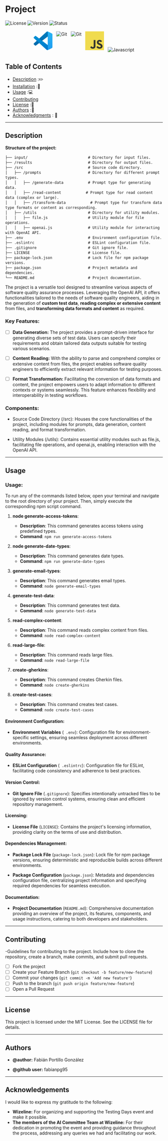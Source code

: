 # Project

![License](https://img.shields.io/badge/license-MIT-blue.svg)
![Version](https://img.shields.io/badge/version-1.0.0-brightgreen.svg)
![Status](https://img.shields.io/badge/status-active-success.svg)

<p align="center">
<img src="https://raw.githubusercontent.com/github/explore/80688e429a7d4ef2fca1e82350fe8e3517d3494d/topics/visual-studio-code/visual-studio-code.png" alt="VS Code" height="60" width="60" style="vertical-align:top; margin:4px"> <!-- VS Code -->
<img src="https://raw.githubusercontent.com/jmnote/z-icons/master/svg/git.svg" alt="Git" height="60" width="60" style="vertical-align:top; margin:4px">  <!-- Git -->
<img src="https://pngset.com/images/github-logo-label-text-symbol-transparent-png-2425199.png" alt="Git" height="60" width="60" style="vertical-align:top; margin:4px">  <!-- Github -->
<img src="https://raw.githubusercontent.com/github/explore/80688e429a7d4ef2fca1e82350fe8e3517d3494d/topics/javascript/javascript.png" alt="Javascript" height="60" width="60" style="; margin:4px"> <!-- Javascript -->
<img src="https://cdn-3.expansion.mx/dims4/default/1e07859/2147483647/strip/true/crop/1800x1221+0+0/resize/1800x1221!/format/webp/quality/80/?url=https%3A%2F%2Fcdn-3.expansion.mx%2F25%2F18%2Fe7adcf924adabd501df2e60e9e24%2Fopenai-detector-deepfakes.jpeg" alt="Javascript" height="60" width="60" style="; margin:4px"> <!-- Open AI -->
</p>

## Table of Contents

- [Description](#description) ::pencil2:
- [Installation](#installation) ::electric_plug:
- [Usage](#usage) ::computer:
- [Contributing](#contributing)
- [License](#license) ::page_with_curl:
- [Authors](#authors) ::busts_in_silhouette:
- [Acknowledgments](#acknowledgments) : :pray:

___
## Description

**Structure of the project:**

```
├── input/                           # Directory for input files.
├── /results                         # Directory for output files.
├── /src                             # Source code directory.
│   ├── /prompts                     # Directory for different prompt types.
│   │   ├── /generate-data           # Prompt type for generating data.
│   │   ├── /read-content           # Prompt type for read content data (complex or large).
│   │   ├── /transform-data           # Prompt type for transform data type formats or content as corresponding.
│   ├── /utils                       # Directory for utility modules.
│   │   ├── file.js                  # Utility module for file operations.
│   │   ├── openai.js                # Utility module for interacting with OpenAI API.
├── .env                             # Environment configuration file.
├── .eslintrc                        # ESLint configuration file.
├── .gitignore                       # Git ignore file.
├── LICENSE                          # License file.
├── package-lock.json                # Lock file for npm package versions.
├── package.json                     # Project metadata and dependencies.
└── README.md                        # Project documentation.
```

The project is a versatile tool designed to streamline various aspects of software quality assurance processes. Leveraging the OpenAI API, it offers functionalities tailored to the needs of software quality engineers, aiding in the generation of **custom test data**, **reading complex or extensive content** from files, and **transforming data formats and content** as required.

### **Key Features:**

- [ ] **Data Generation:** The project provides a prompt-driven interface for generating diverse sets of test data. Users can specify their requirements and obtain tailored data outputs suitable for testing various scenarios.

- [ ] **Content Reading:** With the ability to parse and comprehend complex or extensive content from files, the project enables software quality engineers to efficiently extract relevant information for testing purposes.

- [ ] **Format Transformation:** Facilitating the conversion of data formats and content, the project empowers users to adapt information to different contexts or systems seamlessly. This feature enhances flexibility and interoperability in testing workflows.

### Components:

- Source Code Directory (/src): Houses the core functionalities of the project, including modules for prompts, data generation, content reading, and format transformation.

- Utility Modules (/utils): Contains essential utility modules such as file.js, facilitating file operations, and openai.js, enabling interaction with the OpenAI API.
___
## Usage

### Usage:

To run any of the commands listed below, open your terminal and navigate to the root directory of your project. Then, simply execute the corresponding npm script command.


1. **node generate-access-tokens**:
   - **Description**: This command generates access tokens using predefined types.
   - **Command**: `npm run generate-access-tokens`

2. **node generate-date-types**:
   - **Description**: This command generates date types.
   - **Command**: `npm run generate-date-types`

3. **generate-email-types**:
   - **Description**: This command generates email types.
   - **Command**: `node generate-email-types`

4. **generate-test-data**:
   - **Description**: This command generates test data.
   - **Command**: `node generate-test-data`

5. **read-complex-content**:
   - **Description**: This command reads complex content from files.
   - **Command**: `node read-complex-content`

6. **read-large-file**:
   - **Description**: This command reads large files.
   - **Command**: `node read-large-file`

7. **create-gherkins**:
   - **Description**: This command creates Gherkin files.
   - **Command**: `node create-gherkins`

8. **create-test-cases**:
   - **Description**: This command creates test cases.
   - **Command**: `node create-test-cases`




#### Environment Configuration:

- **Environment Variables** (` .env`): Configuration file for environment-specific settings, ensuring seamless deployment across different environments.

#### Quality Assurance:

- **ESLint Configuration** (` .eslintrc`): Configuration file for ESLint, facilitating code consistency and adherence to best practices.

#### Version Control:

- **Git Ignore File** (`.gitignore`): Specifies intentionally untracked files to be ignored by version control systems, ensuring clean and efficient repository management.

#### Licensing:

- **License File** (`LICENSE`): Contains the project's licensing information, providing clarity on the terms of use and distribution.

#### Dependencies Management:

- **Package Lock File** (`package-lock.json`): Lock file for npm package versions, ensuring deterministic and reproducible builds across different environments.

- **Package Configuration** (`package.json`): Metadata and dependencies configuration file, centralizing project information and specifying required dependencies for seamless execution.

#### Documentation:

- **Project Documentation** (`README.md`): Comprehensive documentation providing an overview of the project, its features, components, and usage instructions, catering to both developers and stakeholders.


___
## Contributing

-Guidelines for contributing to the project. Include how to clone the repository, create a branch, make commits, and submit pull requests.

- [ ] Fork the project
- [ ] Create your Feature Branch (`git checkout -b feature/new-feature`)
- [ ] Commit your changes (`git commit -m 'Add new feature'`)
- [ ] Push to the branch (`git push origin feature/new-feature`)
- [ ] Open a Pull Request

___
## License
This project is licensed under the MIT License. See the LICENSE file for details.

___
## Authors

* **@author:** Fabián Portillo González 

* **@github user:** fabianpg95

___
## Acknowledgements

I would like to express my gratitude to the following:

- **Wizeline:** For organizing and supporting the Testing Days event and make it possible.
- **The members of the AI Committee Team at Wizeline:** For their dedication in promoting the event and providing guidance throughout the process, addressing any queries we had and facilitating our work.
